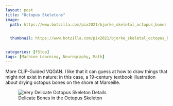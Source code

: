 ```yaml
---
layout: post
title: "Octopus Skeletons"
image:
  path: https://www.botzilla.com/pix2021/bjorke_skeletal_octopus_bones.jpg


  thumbnail: https://www.botzilla.com/pix2021/bjorke_skeletal_octopus_bones.jpg


categories: [fStop]
tags: [Machine Learning, Neurography, Math]
---
```


More CLIP-Guided VQGAN. I like that it can guess at how to draw things that might not exist in nature: in this case, a 19-century textbook illustration about drying octopus bones on the shore at Marseille.

<!--more-->

<figure class="align-center">
<img alt="Very Delicate Octopus Skeleton Details" src="https://www.botzilla.com/pix2021/very_delicate_0053.jpg">
<figcaption>Delicate Bones in the Octopus Skeleton</figcaption>
</figure>
